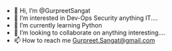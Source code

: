 - 👋 Hi, I’m @GurpreetSangat
- 👀 I’m interested in Dev-Ops Security anything IT....
- 🌱 I’m currently learning Python 
- 💞️ I’m looking to collaborate on anything interesting....
- 📫 How to reach me Gurpreet.Sangat@gmail.com

<!---
GurpreetSangat/GurpreetSangat is a ✨ special ✨ repository because its `README.md` (this file) appears on your GitHub profile.
You can click the Preview link to take a look at your changes.
--->
